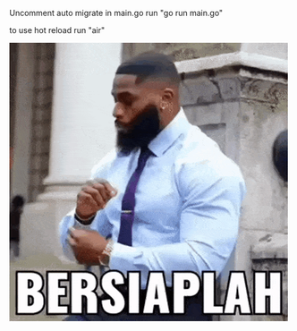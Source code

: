 Uncomment auto migrate in main.go 
run "go run main.go"

to use hot reload run "air"

![](https://github.com/Qushai121/progate1.github.io/blob/main/bersiaplah-hitam%20(1).gif)
